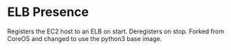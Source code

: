# ELB Presence

Registers the EC2 host to an ELB on start. Deregisters on stop. Forked from
CoreOS and changed to use the python3 base image.
